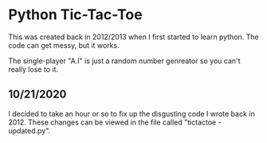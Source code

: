 # Python Tic-Tac-Toe

This was created back in 2012/2013 when I first started to learn python. The code can get messy, but it works.

The single-player "A.I" is just a random number genreator so you can't really lose to it.

## 10/21/2020
I decided to take an hour or so to fix up the disgusting code I wrote back in 2012. These changes can be viewed in the file called "tictactoe - updated.py".
